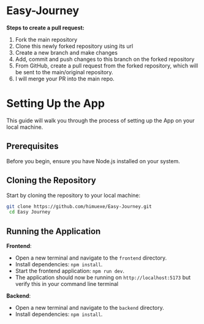 # Easy-Journey

**Steps to create a pull request:**

1. Fork the main repository
2. Clone this newly forked repository using its url
3. Create a new branch and make changes
4. Add, commit and push changes to this branch on the forked repository
5. From GitHub, create a pull request from the forked repository, which will be sent to the main/original repository.
6. I will merge your PR into the main repo.

# Setting Up the  App

This guide will walk you through the process of setting up the  App on your local machine.

## Prerequisites

Before you begin, ensure you have Node.js installed on your system.

## Cloning the Repository

Start by cloning the repository to your local machine:

```bash
git clone https://github.com/himuexe/Easy-Journey.git
 cd Easy Journey
```
## Running the Application

**Frontend**:
- Open a new terminal and navigate to the `frontend` directory.
- Install dependencies: `npm install`.
- Start the frontend application: `npm run dev`.
- The application should now be running on `http://localhost:5173` but verify this in your command line terminal

**Backend**:
- Open a new terminal and navigate to the `backend` directory.
- Install dependencies: `npm install`.
